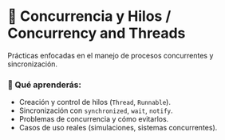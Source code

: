 # 🧵 Concurrencia y Hilos / Concurrency and Threads

Prácticas enfocadas en el manejo de procesos concurrentes y sincronización.

### 🎯 Qué aprenderás:
- Creación y control de hilos (`Thread`, `Runnable`).  
- Sincronización con `synchronized`, `wait`, `notify`.  
- Problemas de concurrencia y cómo evitarlos.  
- Casos de uso reales (simulaciones, sistemas concurrentes).
